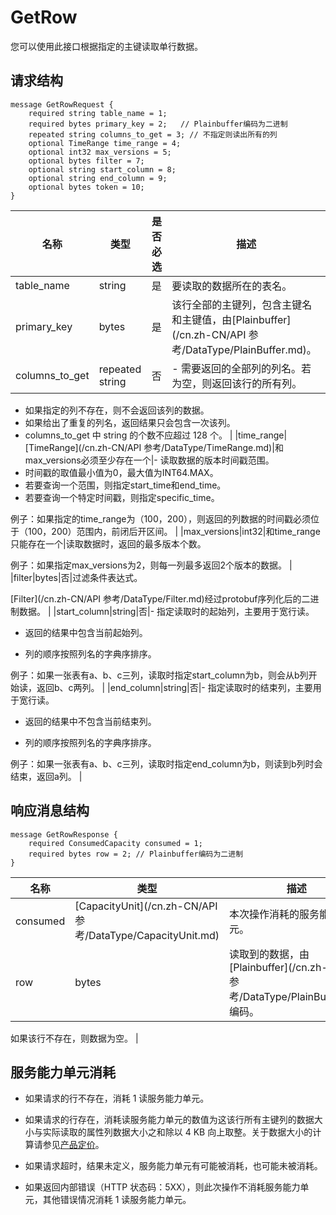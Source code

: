 # GetRow

您可以使用此接口根据指定的主键读取单行数据。

## 请求结构

```
message GetRowRequest {
    required string table_name = 1;
    required bytes primary_key = 2;   // Plainbuffer编码为二进制
    repeated string columns_to_get = 3; // 不指定则读出所有的列
    optional TimeRange time_range = 4;
    optional int32 max_versions = 5;
    optional bytes filter = 7;
    optional string start_column = 8;
    optional string end_column = 9;
    optional bytes token = 10;
}
```

|名称|类型|是否必选|描述|
|--|--|----|--|
|table\_name|string|是|要读取的数据所在的表名。|
|primary\_key|bytes|是|该行全部的主键列，包含主键名和主键值，由[Plainbuffer](/cn.zh-CN/API 参考/DataType/PlainBuffer.md)。|
|columns\_to\_get|repeated string|否|-   需要返回的全部列的列名。若为空，则返回该行的所有列。
-   如果指定的列不存在，则不会返回该列的数据。
-   如果给出了重复的列名，返回结果只会包含一次该列。
-   columns\_to\_get 中 string 的个数不应超过 128 个。 |
|time\_range|[TimeRange](/cn.zh-CN/API 参考/DataType/TimeRange.md)|和max\_versions必须至少存在一个|-   读取数据的版本时间戳范围。
-   时间戳的取值最小值为0，最大值为INT64.MAX。
-   若要查询一个范围，则指定start\_time和end\_time。
-   若要查询一个特定时间戳，则指定specific\_time。

 例子：如果指定的time\_range为（100，200），则返回的列数据的时间戳必须位于（100，200）范围内，前闭后开区间。 |
|max\_versions|int32|和time\_range只能存在一个|读取数据时，返回的最多版本个数。

 例子：如果指定max\_versions为2，则每一列最多返回2个版本的数据。 |
|filter|bytes|否|过滤条件表达式。

 [Filter](/cn.zh-CN/API 参考/DataType/Filter.md)经过protobuf序列化后的二进制数据。 |
|start\_column|string|否|-   指定读取时的起始列，主要用于宽行读。

-   返回的结果中包含当前起始列。

-   列的顺序按照列名的字典序排序。


 例子：如果一张表有a、b、c三列，读取时指定start\_column为b，则会从b列开始读，返回b、c两列。 |
|end\_column|string|否|-   指定读取时的结束列，主要用于宽行读。

-   返回的结果中不包含当前结束列。

-   列的顺序按照列名的字典序排序。


 例子：如果一张表有a、b、c三列，读取时指定end\_column为b，则读到b列时会结束，返回a列。 |

## 响应消息结构

```
message GetRowResponse {
    required ConsumedCapacity consumed = 1;
    required bytes row = 2; // Plainbuffer编码为二进制
}
```

|名称|类型|描述|
|--|--|--|
|consumed|[CapacityUnit](/cn.zh-CN/API 参考/DataType/CapacityUnit.md)|本次操作消耗的服务能力单元。 |
|row|bytes|读取到的数据，由[Plainbuffer](/cn.zh-CN/API 参考/DataType/PlainBuffer.md)编码。

 如果该行不存在，则数据为空。 |

## 服务能力单元消耗

-   如果请求的行不存在，消耗 1 读服务能力单元。

-   如果请求的行存在，消耗读服务能力单元的数值为这该行所有主键列的数据大小与实际读取的属性列数据大小之和除以 4 KB 向上取整。关于数据大小的计算请参见[产品定价](/cn.zh-CN/产品定价/计费概述.md)。

-   如果请求超时，结果未定义，服务能力单元有可能被消耗，也可能未被消耗。

-   如果返回内部错误（HTTP 状态码：5XX），则此次操作不消耗服务能力单元，其他错误情况消耗 1 读服务能力单元。


